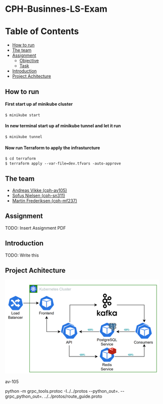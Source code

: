 # CPH-Businnes-LS-Exam


# Table of Contents
  - [How to run](#how-to-run)
  - [The team](#the-team)
  - [Assignment](#assignment)
    - [Objective](#objective)
    - [Task](#task)
  - [Introduction](#introduction)
  - [Project Achitecture](#project-achitecture)

## How to run 

#### First start up af minikube cluster
```
$ minikube start
```
#### In new terminal start up af minikube tunnel and let it run
```
$ minikube tunnel
```
#### Now run Terraform to apply the infrasturcture
```
$ cd terraform
$ terraform apply --var-file=dev.tfvars -auto-approve
```

## The team
- [Andreas Vikke (cph-av105)](https://github.com/andreasvikke)
- [Sofus Nielsen (cph-sn311)](https://github.com/sofushn)
- [Martin Frederiksen (cph-mf237)](https://github.com/MartinFrederiksen)

## Assignment
TODO: Insert Assignment PDF
## Introduction
TODO: Write this

## Project Achitecture
![image](assets/achitecture.png)


av-105


python -m grpc_tools.protoc -I../../protos --python_out=. --grpc_python_out=. ../../protos/route_guide.proto